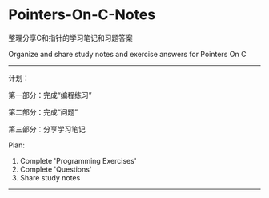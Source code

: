 # Pointers-On-C-Notes
整理分享C和指针的学习笔记和习题答案

Organize and share study notes and exercise answers for Pointers On C

--------------------------------------------------------------------------------------------------



计划：

第一部分：完成“编程练习”

第二部分：完成“问题”

第三部分：分享学习笔记



Plan: 
1. Complete 'Programming Exercises'
2. Complete 'Questions'
3. Share study notes

---------------------------------------------------------------------------------------------------------

